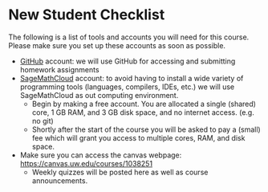 # New Student Checklist

The following is a list of tools and accounts you will need for this course. Please make sure you set up these accounts as soon as possible.

* [GitHub](www.github.com) account: we will use GitHub for accessing and
  submitting homework assignments
* [SageMathCloud](www.sagemathcloud.com) account: to avoid having to install a
  wide variety of programming tools (languages, compilers, IDEs, etc.) we will
  use SageMathCloud as out computing environment.
  * Begin by making a free account. You are allocated a single (shared) core,
    1 GB RAM, and 3 GB disk space, and no internet access. (e.g. no git)
  * Shortly after the start of the course you will be asked to pay a (small)
    fee which will grant you access to multiple cores, RAM, and disk space.
* Make sure you can access the canvas webpage: https://canvas.uw.edu/courses/1038251
  * Weekly quizzes will be posted here as well as course announcements.
